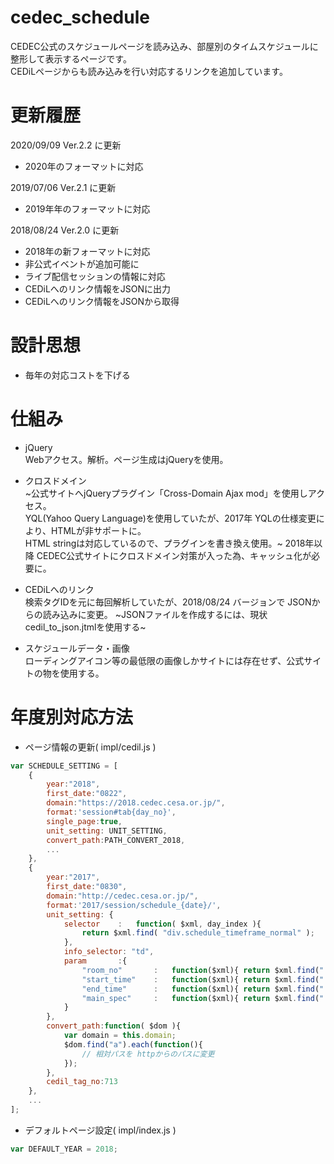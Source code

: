 # cedec_schedule
CEDEC公式のスケジュールページを読み込み、部屋別のタイムスケジュールに整形して表示するページです。  
CEDiLページからも読み込みを行い対応するリンクを追加しています。

# 更新履歴
2020/09/09 Ver.2.2 に更新  
* 2020年のフォーマットに対応

2019/07/06 Ver.2.1 に更新  
* 2019年年のフォーマットに対応

2018/08/24 Ver.2.0 に更新
* 2018年の新フォーマットに対応
* 非公式イベントが追加可能に
* ライブ配信セッションの情報に対応
* CEDiLへのリンク情報をJSONに出力
* CEDiLへのリンク情報をJSONから取得

# 設計思想
* 毎年の対応コストを下げる

# 仕組み
* jQuery  
Webアクセス。解析。ページ生成はjQueryを使用。

* クロスドメイン  
~公式サイトへjQueryプラグイン「Cross-Domain Ajax mod」を使用しアクセス。  
YQL(Yahoo Query Language)を使用していたが、2017年 YQLの仕様変更により、HTMLが非サポートに。  
HTML stringは対応しているので、プラグインを書き換え使用。~
2018年以降 CEDEC公式サイトにクロスドメイン対策が入った為、キャッシュ化が必要に。

* CEDiLへのリンク  
検索タグIDを元に毎回解析していたが、2018/08/24 バージョンで JSONからの読み込みに変更。
~JSONファイルを作成するには、現状 cedil_to_json.jtmlを使用する~

* スケジュールデータ・画像  
ローディングアイコン等の最低限の画像しかサイトには存在せず、公式サイトの物を使用する。  

# 年度別対応方法
* ページ情報の更新( impl/cedil.js )
```javascript
var SCHEDULE_SETTING = [
	{ 
        year:"2018",
        first_date:"0822",
        domain:"https://2018.cedec.cesa.or.jp/",
        format:'session#tab{day_no}',
        single_page:true,
        unit_setting: UNIT_SETTING,
        convert_path:PATH_CONVERT_2018,
        ...
    },
	{
        year:"2017",
        first_date:"0830",
        domain:"http://cedec.cesa.or.jp/",
        format:'2017/session/schedule_{date}/',	
        unit_setting: {
            selector	:	function( $xml, day_index ){
                return $xml.find( "div.schedule_timeframe_normal" );
            },
            info_selector: "td",
            param		:{
                "room_no"		:	function($xml){ return $xml.find(".room_number").text();},
                "start_time"	:	function($xml){ return $xml.find(".ss_time_start").text();},
                "end_time"		:	function($xml){ return $xml.find(".ss_time_end").text();},
                "main_spec"		:	function($xml){ return $xml.find(".ss_ippr_icon + img"); }
            }
        },
        convert_path:function( $dom ){
            var domain = this.domain;
            $dom.find("a").each(function(){
                // 相対パスを httpからのパスに変更
            });	
        },
        cedil_tag_no:713
    },
    ...
];
```
* デフォルトページ設定( impl/index.js )  
```javascript
var DEFAULT_YEAR = 2018;
```
